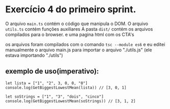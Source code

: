 # Exercício 4 do primeiro sprint.

O arquivo ```main.ts``` contém o código que manipula o DOM.
O arquivo ```utils.ts``` contém funções auxiliares
A pasta ```dist/``` contém os arquivos compilados para o browser. e uma pagina html com os CTA's

os arquivos foram compilados com o comando ```tsc --module es6``` e eu editei manualmente o arquivo main.js para importar o arquivo "./utils.js" (ele estava importando "./utils")


## exemplo de uso(imperativo): 
```
let lista = ["1", "2", 3, 0, 0, "0"]
console.log(GetBiggestLowestMean(lista)) // [3, 0, 1]

let soStrings = ["1", "3", "dois", "cinco"]
console.log(GetBiggestLowestMean(soStrings)) // [3, 1, 2]
```
